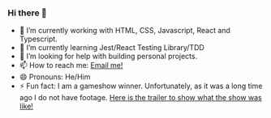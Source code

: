 ### Hi there 👋

- 🔭 I’m currently working with HTML, CSS, Javascript, React and Typescript. 
- 🌱 I’m currently learning Jest/React Testing Library/TDD
- 🤔 I’m looking for help with building personal projects.
- 📫 How to reach me: <a href="mailto:jacobkool11@gmail.com?subject=Contact%20Jake%20Kool&amp;body=Jake,%0D%0A%0D%0A%0D%0A"> Email me! </a>
- 😄 Pronouns: He/Him
- ⚡ Fun fact: I am a gameshow winner. Unfortunately, as it was a long time ago I do not have footage. <a href="https://www.youtube.com/watch?v=FRPA5v_HR7o">Here is the trailer to show what the show was like!<a/>
